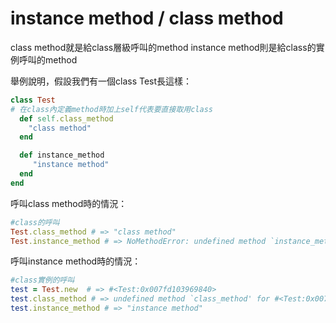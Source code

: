 # instance method / class method

class method就是給class層級呼叫的method
instance method則是給class的實例呼叫的method

舉例說明，假設我們有一個class Test長這樣：
```ruby
class Test
# 在class內定義method時加上self代表要直接取用class
  def self.class_method
  	"class method"
  end

  def instance_method
 	 "instance method"
  end
end
```

呼叫class method時的情況：
```ruby
#class的呼叫
Test.class_method # => "class method"
Test.instance_method # => NoMethodError: undefined method `instance_method' for Test:Class
```
呼叫instance method時的情況：
```ruby
#class實例的呼叫
test = Test.new  # => #<Test:0x007fd103969840>
test.class_method # => undefined method `class_method' for #<Test:0x007fd103969840>
test.instance_method # => "instance method"
```

